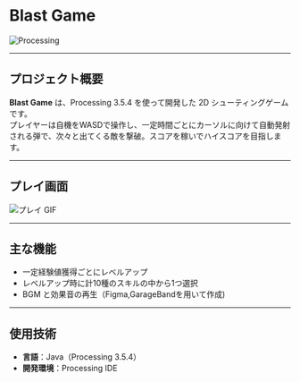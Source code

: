 # Blast Game

![Processing](https://img.shields.io/badge/Processing-3.5.4-blue)

---

## プロジェクト概要

**Blast Game** は、Processing 3.5.4 を使って開発した 2D シューティングゲームです。  
プレイヤーは自機をWASDで操作し、一定時間ごとにカーソルに向けて自動発射される弾で、次々と出てくる敵を撃破。スコアを稼いでハイスコアを目指します。

---

## プレイ画面

![プレイ GIF](./resource2.gif)

---

## 主な機能
 
- 一定経験値獲得ごとにレベルアップ  
- レベルアップ時に計10種のスキルの中から1つ選択  
- BGM と効果音の再生（Figma,GarageBandを用いて作成)

---

## 使用技術

- **言語**：Java（Processing 3.5.4）  
- **開発環境**：Processing IDE
